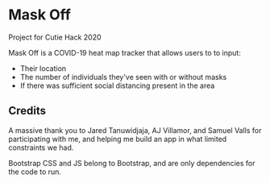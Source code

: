 # Mask Off
Project for Cutie Hack 2020

Mask Off is a COVID-19 heat map tracker that allows users to to input:
* Their location
* The number of individuals they've seen with or without masks
* If there was sufficient social distancing present in the area
## Credits
A massive thank you to Jared Tanuwidjaja, AJ Villamor, and Samuel Valls for participating with me, and helping me build an app in what limited constraints we had.

Bootstrap CSS and JS belong to Bootstrap, and are only dependencies for the code to run.

